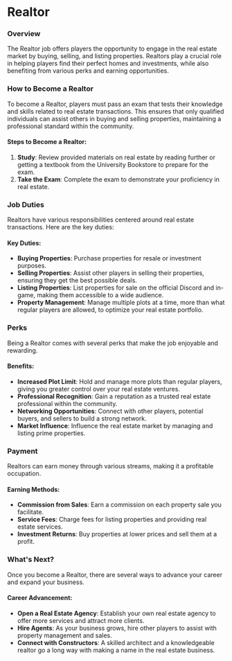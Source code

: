 # Realtor

### Overview
The Realtor job offers players the opportunity to engage in the real estate market by buying, selling, and listing properties. Realtors play a crucial role in helping players find their perfect homes and investments, while also benefiting from various perks and earning opportunities.

### How to Become a Realtor
To become a Realtor, players must pass an exam that tests their knowledge and skills related to real estate transactions. This ensures that only qualified individuals can assist others in buying and selling properties, maintaining a professional standard within the community.

#### Steps to Become a Realtor:
1. **Study**: Review provided materials on real estate by reading further or getting a textbook from the University Bookstore to prepare for the exam.
2. **Take the Exam**: Complete the exam to demonstrate your proficiency in real estate.

### Job Duties
Realtors have various responsibilities centered around real estate transactions. Here are the key duties:

#### Key Duties:
- **Buying Properties**: Purchase properties for resale or investment purposes.
- **Selling Properties**: Assist other players in selling their properties, ensuring they get the best possible deals.
- **Listing Properties**: List properties for sale on the official Discord and in-game, making them accessible to a wide audience.
- **Property Management**: Manage multiple plots at a time, more than what regular players are allowed, to optimize your real estate portfolio.

### Perks
Being a Realtor comes with several perks that make the job enjoyable and rewarding.

#### Benefits:
- **Increased Plot Limit**: Hold and manage more plots than regular players, giving you greater control over your real estate ventures.
- **Professional Recognition**: Gain a reputation as a trusted real estate professional within the community.
- **Networking Opportunities**: Connect with other players, potential buyers, and sellers to build a strong network.
- **Market Influence**: Influence the real estate market by managing and listing prime properties.

### Payment
Realtors can earn money through various streams, making it a profitable occupation.

#### Earning Methods:
- **Commission from Sales**: Earn a commission on each property sale you facilitate.
- **Service Fees**: Charge fees for listing properties and providing real estate services.
- **Investment Returns**: Buy properties at lower prices and sell them at a profit.

### What's Next?
Once you become a Realtor, there are several ways to advance your career and expand your business.

#### Career Advancement:
- **Open a Real Estate Agency**: Establish your own real estate agency to offer more services and attract more clients.
- **Hire Agents**: As your business grows, hire other players to assist with property management and sales.
- **Connect with Constructors**: A skilled architect and a knowledgeable realtor go a long way with making a name in the real estate business.
